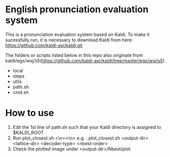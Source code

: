 # English pronunciation evaluation system

This is a pronunciation evaluation system based on Kaldi.
To make it sucessfully run, it is necessary to download Kaldi from here: https://github.com/kaldi-asr/kaldi.git

The folders or scripts listed below in this repo also originate from kaldi/egs/wsj/s5(https://github.com/kaldi-asr/kaldi/tree/master/egs/wsj/s5).
* local
* steps
* utils
* path.sh
* cmd.sh

# How to use
1. Edit the 1st line of path.sh such that your Kaldi directory is assigned to $KALDI_ROOT
2. Run plot_closest.sh <\n><\n> e.g. . plot_closest.sh \<output-dir\> \<lattice-dir\> \<decoder-type\> \<nbest-order\>
3. Check the plotted image under \<output-dir\>/Nbest/plot


